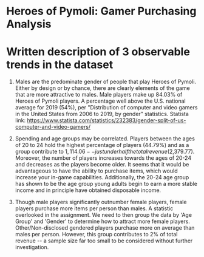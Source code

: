 # Heroes of Pymoli: Gamer Purchasing Analysis

# Written description of 3 observable trends in the dataset

1.  Males are the predominate gender of people that play Heroes of Pymoli. Either by design or by chance, there are clearly elements of the game that are more attractive to males. Male players make up 84.03% of Heroes of Pymoli players. A percentage well above the U.S. national average for 2019 (54%), per "Distribution of computer and video gamers in the United States from 2006 to 2019, by gender" statistics.
    Statista link: https://www.statista.com/statistics/232383/gender-split-of-us-computer-and-video-gamers/

2.  Spending and age groups may be correlated. Players between the ages of 20 to 24 hold the highest percentage of players (44.79%) and as a group contribute to $1,114.06 -- just under half the total revenue ($2,379.77). Moreover, the number of players increases towards the ages of 20-24 and decreases as the players become older. It seems that it would be advantageous to have the ability to purchase items, which would increase your in-game capabilities. Additionally, the 20-24 age group has shown to be the age group young adults begin to earn a more stable income and in principle have obtained disposable income. 

3.  Though male players significantly outnumber female players, female players purchase more items per person than males. A statistic overlooked in the assignment. We need to then group the data by 'Age Group' and 'Gender' to determine how to attract more female players. Other/Non-disclosed gendered players purchase more on average than males per person. However, this group contributes to 2% of total revenue -- a sample size far too small to be considered without further investigation. 
